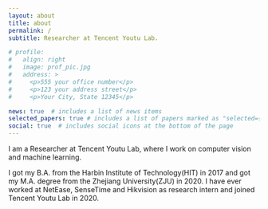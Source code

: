 ```yaml
---
layout: about
title: about
permalink: /
subtitle: Researcher at Tencent Youtu Lab.

# profile:
#   align: right
#   image: prof_pic.jpg
#   address: >
#     <p>555 your office number</p>
#     <p>123 your address street</p>
#     <p>Your City, State 12345</p>

news: true  # includes a list of news items
selected_papers: true # includes a list of papers marked as "selected={true}"
social: true  # includes social icons at the bottom of the page
---
```


I am a Researcher at Tencent Youtu Lab, where I work on computer vision and machine learning.

I got my B.A. from the Harbin Institute of Technology(HIT) in 2017 and got my M.A. degree from the Zhejiang University(ZJU) in 2020. I have ever worked at NetEase, SenseTime and Hikvision as research intern and joined Tencent Youtu Lab in 2020.